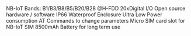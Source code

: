 NB-IoT Bands: B1/B3/B8/B5/B20/B28 @H-FDD
20xDigital I/O
Open source hardware / software
IP66 Waterproof Enclosure
Ultra Low Power consumption
AT Commands to change parameters
Micro SIM card slot for NB-IoT SIM
8500mAh Battery for long term use
